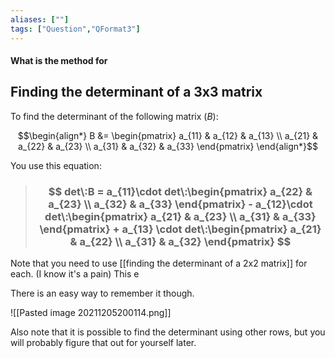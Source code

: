 ```yaml
---
aliases: [""]
tags: ["Question","QFormat3"]
---
```


#### What is the method for
## Finding the determinant of a 3x3 matrix

To find the determinant of the following matrix ($B$):

$$\begin{align*}
B &= \begin{pmatrix} a_{11} &  a_{12} &  a_{13} \\  a_{21} &  a_{22} &  a_{23} \\  a_{31} &  a_{32} &  a_{33} \end{pmatrix}
\end{align*}$$

You use this equation:

> ### $$ det\:B = a_{11}\cdot det\:\begin{pmatrix} a_{22} & a_{23} \\ a_{32} & a_{33} \end{pmatrix} - a_{12}\cdot det\:\begin{pmatrix} a_{21} & a_{23} \\ a_{31} & a_{33} \end{pmatrix} + a_{13} \cdot det\:\begin{pmatrix} a_{21} & a_{22} \\ a_{31} & a_{32} \end{pmatrix} $$ 

Note that you need to use [[finding the determinant of a 2x2 matrix]] for each. (I know it's a pain)
This e


There is an easy way to remember it though.

![[Pasted image 20211205200114.png]]

Also note that it is possible to find the determinant using other rows, but you will probably figure that out for yourself later.
